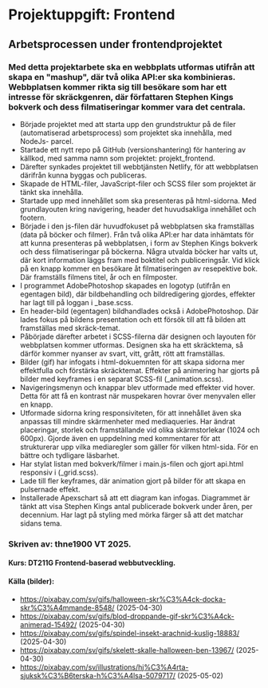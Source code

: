 # Projektuppgift: Frontend
## Arbetsprocessen under frontendprojektet

### Med detta projektarbete ska en webbplats utformas utifrån att skapa en "mashup", där två olika API:er ska kombinieras. Webbplatsen kommer rikta sig till besökare som har ett intresse för skräckgenren, där författaren Stephen Kings bokverk och dess filmatiseringar kommer vara det centrala. 

- Började projektet med att starta upp den grundstruktur på de filer (automatiserad arbetsprocess) som projektet ska innehålla, med NodeJs- parcel. 
- Startade ett nytt repo på GitHub (versionshantering) för hantering av källkod, med samma namn som projektet: projekt_frontend. 
- Därefter synkades projektet till webbtjänsten Netlify, för att webbplatsen därifrån kunna byggas och publiceras.
- Skapade de HTML-filer, JavaScript-filer och SCSS filer som projektet är tänkt ska innehålla.
- Startade upp med innehållet som ska presenteras på html-sidorna. Med grundlayouten kring navigering, header det huvudsakliga innehållet och footern.
- Började i den js-filen där huvudfokuset på webbplatsen ska framställas (data på böcker och filmer). Från två olika API:er har data inhämtats för att kunna presenteras på webbplatsen, i form av Stephen Kings bokverk och dess filmatiseringar på böckerna. Några utvalda böcker har valts ut, där kort information läggs fram med boktitel och publiceringsår. Vid klick på en knapp kommer en besökare åt filmatiseringen av resepektive bok. Där framställs filmens titel, år och en filmposter.   
- I programmet AdobePhotoshop skapades en logotyp (utifrån en egentagen bild), där bildbehandling och bildredigering gjordes, effekter har lagt till på loggan i _base.scss. 
- En header-bild (egentagen) bildhandlades också i AdobePhotoshop. Där lades fokus på bildens presentation och ett försök till att få bilden att framställas med skräck-temat.  
- Påbörjade därefter arbetet i SCSS-filerna där designen och layouten för webbplatsen kommer utformas. Designen ska ha ett skräcktema, så därför kommer nyanser av svart, vitt, grått, rött att framställas. 
- Bilder (gif) har infogats i html-dokuemnten för att skapa sidorna mer effektfulla och förstärka skräcktemat. Effekter på animering har gjorts på bilder med keyframes i en separat SCSS-fil (_animation.scss). 
- Navigeringsmenyn och knappar blev utformade med effekter vid hover. Detta för att få en kontrast när muspekaren hovrar över menyvalen eller en knapp. 
- Utformade sidorna kring responsiviteten, för att innehållet även ska anpassas till mindre skärmenheter med mediaqueries. Har ändrat placeringar, storlek och framställande vid olika skärmstorlekar (1024 och 600px). Gjorde även en uppdelning med kommentarer för att strukturerar upp vilka mediaregler som gäller för vilken html-sida. För en bättre och tydligare läsbarhet. 
- Har stylat listan med bokverk/filmer i main.js-filen och gjort api.html responsiv i (_grid.scss).
- Lade till fler keyframes, där animation gjort på bilder för att skapa en pulsernade effekt. 
- Installerade Apexschart så att ett diagram kan infogas. Diagrammet är tänkt att visa Stephen Kings antal publicerade bokverk under åren, per decennium. Har lagt på styling med mörka färger så att det matchar sidans tema. 











### Skriven av: thne1900 VT 2025.
#### Kurs: DT211G Frontend-baserad webbutveckling.

#### Källa (bilder):
- https://pixabay.com/sv/gifs/halloween-skr%C3%A4ck-docka-skr%C3%A4mmande-8548/ (2025-04-30)
- https://pixabay.com/sv/gifs/blod-droppande-gif-skr%C3%A4ck-animerad-15492/ (2025-04-30)
- https://pixabay.com/sv/gifs/spindel-insekt-arachnid-kuslig-18883/ (2025-04-30)
- https://pixabay.com/sv/gifs/skelett-skalle-halloween-ben-13967/ (2025-04-30)
- https://pixabay.com/sv/illustrations/hj%C3%A4rta-sjuksk%C3%B6terska-h%C3%A4lsa-5079717/ (2025-05-02)